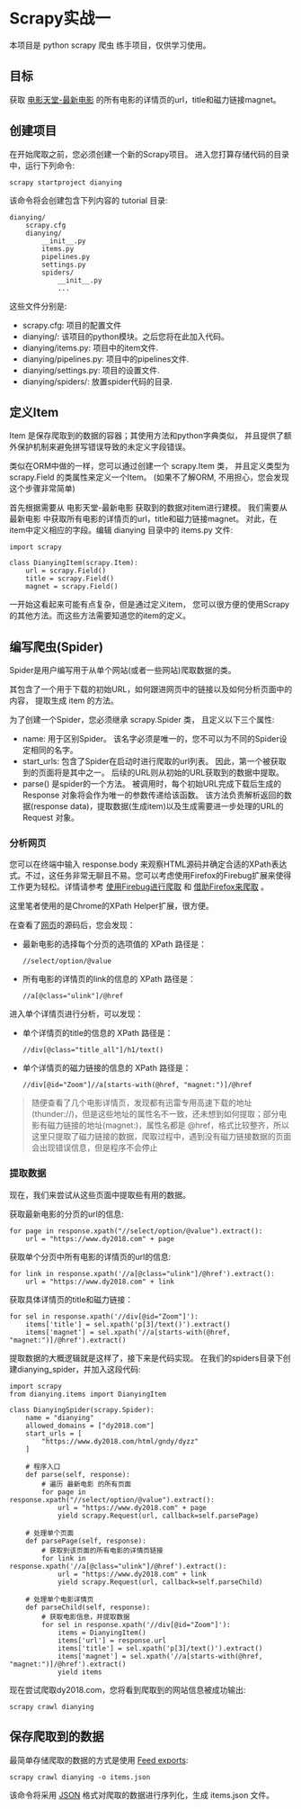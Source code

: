 # Scrapy实战一
本项目是 python scrapy 爬虫 练手项目，仅供学习使用。

## 目标
获取 [电影天堂-最新电影](https://www.dy2018.com/html/gndy/dyzz/) 的所有电影的详情页的url，title和磁力链接magnet。


## 创建项目
在开始爬取之前，您必须创建一个新的Scrapy项目。 进入您打算存储代码的目录中，运行下列命令:

    scrapy startproject dianying

该命令将会创建包含下列内容的 tutorial 目录:

    dianying/
        scrapy.cfg
        dianying/
            __init__.py
            items.py
            pipelines.py
            settings.py
            spiders/
                __init__.py
                ...

这些文件分别是:
- scrapy.cfg: 项目的配置文件
- dianying/: 该项目的python模块。之后您将在此加入代码。
- dianying/items.py: 项目中的item文件.
- dianying/pipelines.py: 项目中的pipelines文件.
- dianying/settings.py: 项目的设置文件.
- dianying/spiders/: 放置spider代码的目录.


## 定义Item
Item 是保存爬取到的数据的容器；其使用方法和python字典类似， 并且提供了额外保护机制来避免拼写错误导致的未定义字段错误。

类似在ORM中做的一样，您可以通过创建一个 scrapy.Item 类， 并且定义类型为 scrapy.Field 的类属性来定义一个Item。 (如果不了解ORM, 不用担心，您会发现这个步骤非常简单)

首先根据需要从 电影天堂-最新电影 获取到的数据对item进行建模。 我们需要从 最新电影 中获取所有电影的详情页的url，title和磁力链接magnet。 对此，在item中定义相应的字段。编辑 dianying 目录中的 items.py 文件:

    import scrapy

    class DianyingItem(scrapy.Item):
        url = scrapy.Field()
        title = scrapy.Field()
        magnet = scrapy.Field()

一开始这看起来可能有点复杂，但是通过定义item， 您可以很方便的使用Scrapy的其他方法。而这些方法需要知道您的item的定义。


## 编写爬虫(Spider)
Spider是用户编写用于从单个网站(或者一些网站)爬取数据的类。

其包含了一个用于下载的初始URL，如何跟进网页中的链接以及如何分析页面中的内容， 提取生成 item 的方法。

为了创建一个Spider，您必须继承 scrapy.Spider 类， 且定义以下三个属性:
- name: 用于区别Spider。 该名字必须是唯一的，您不可以为不同的Spider设定相同的名字。
- start_urls: 包含了Spider在启动时进行爬取的url列表。 因此，第一个被获取到的页面将是其中之一。 后续的URL则从初始的URL获取到的数据中提取。
- parse() 是spider的一个方法。 被调用时，每个初始URL完成下载后生成的 Response 对象将会作为唯一的参数传递给该函数。 该方法负责解析返回的数据(response data)，提取数据(生成item)以及生成需要进一步处理的URL的 Request 对象。


### 分析网页
您可以在终端中输入 response.body 来观察HTML源码并确定合适的XPath表达式。不过，这任务非常无聊且不易。您可以考虑使用Firefox的Firebug扩展来使得工作更为轻松。详情请参考 [使用Firebug进行爬取](http://scrapy-chs.readthedocs.io/zh_CN/latest/topics/firebug.html#topics-firebug) 和 [借助Firefox来爬取](http://scrapy-chs.readthedocs.io/zh_CN/latest/topics/firefox.html#topics-firefox) 。

这里笔者使用的是Chrome的XPath Helper扩展，很方便。

在查看了[网页](https://www.dy2018.com/html/gndy/dyzz/)的源码后，您会发现：
- 最新电影的选择每个分页的选项值的 XPath 路径是：

      //select/option/@value

- 所有电影的详情页的link的信息的 XPath 路径是：

      //a[@class="ulink"]/@href

进入单个详情页进行分析，可以发现：
- 单个详情页的title的信息的 XPath 路径是：

      //div[@class="title_all"]/h1/text()
- 单个详情页的磁力链接的信息的 XPath 路径是：

      //div[@id="Zoom"]//a[starts-with(@href, "magnet:")]/@href

> 随便查看了几个电影详情页，发现都有迅雷专用高速下载的地址(thunder://)，但是这些地址的属性名不一致，还未想到如何提取；部分电影有磁力链接的地址(magnet:)，属性名都是 @href，格式比较整齐，所以这里只提取了磁力链接的数据，爬取过程中，遇到没有磁力链接数据的页面会出现错误信息，但是程序不会停止


### 提取数据
现在，我们来尝试从这些页面中提取些有用的数据。

获取最新电影的分页的url的信息:

    for page in response.xpath("//select/option/@value").extract():
        url = "https://www.dy2018.com" + page
获取单个分页中所有电影的详情页的url的信息:

    for link in response.xpath('//a[@class="ulink"]/@href').extract():
        url = "https://www.dy2018.com" + link

获取具体详情页的title和磁力链接：

    for sel in response.xpath('//div[@id="Zoom"]'):
        items['title'] = sel.xpath('p[3]/text()').extract()
        items['magnet'] = sel.xpath('//a[starts-with(@href, "magnet:")]/@href').extract()

提取数据的大概逻辑就是这样了，接下来是代码实现。
在我们的spiders目录下创建dianying_spider，并加入这段代码:

    import scrapy
    from dianying.items import DianyingItem

    class DianyingSpider(scrapy.Spider):
        name = "dianying"
        allowed_domains = ["dy2018.com"]
        start_urls = [
            "https://www.dy2018.com/html/gndy/dyzz"
        ]

        # 程序入口
        def parse(self, response):
            # 遍历 最新电影 的所有页面
            for page in response.xpath("//select/option/@value").extract():
                url = "https://www.dy2018.com" + page
                yield scrapy.Request(url, callback=self.parsePage)

        # 处理单个页面
        def parsePage(self, response):
            # 获取到该页面的所有电影的详情页链接
            for link in response.xpath('//a[@class="ulink"]/@href').extract():
                url = "https://www.dy2018.com" + link
                yield scrapy.Request(url, callback=self.parseChild)

        # 处理单个电影详情页
        def parseChild(self, response):
            # 获取电影信息，并提取数据
            for sel in response.xpath('//div[@id="Zoom"]'):
                items = DianyingItem()
                items['url'] = response.url
                items['title'] = sel.xpath('p[3]/text()').extract()
                items['magnet'] = sel.xpath('//a[starts-with(@href, "magnet:")]/@href').extract()
                yield items


现在尝试爬取dy2018.com，您将看到爬取到的网站信息被成功输出:

    scrapy crawl dianying


## 保存爬取到的数据
最简单存储爬取的数据的方式是使用 [Feed exports](http://scrapy-chs.readthedocs.io/zh_CN/latest/topics/feed-exports.html#topics-feed-exports):

    scrapy crawl dianying -o items.json

该命令将采用 [JSON](https://en.wikipedia.org/wiki/JSON) 格式对爬取的数据进行序列化，生成 items.json 文件。
